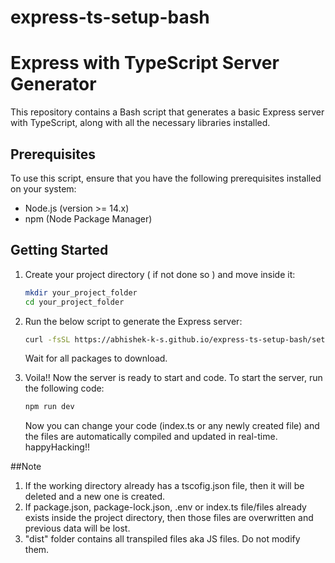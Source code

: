 # express-ts-setup-bash
# Express with TypeScript Server Generator

This repository contains a Bash script that generates a basic Express server with TypeScript, along with all the necessary libraries installed.

## Prerequisites

To use this script, ensure that you have the following prerequisites installed on your system:

- Node.js (version >= 14.x)
- npm (Node Package Manager)

## Getting Started

1. Create your project directory ( if not done so ) and move inside it:
   ```bash
   mkdir your_project_folder
   cd your_project_folder

2. Run the below script to generate the Express server:

   ```bash
   curl -fsSL https://abhishek-k-s.github.io/express-ts-setup-bash/setup.sh | sh
   ```
   Wait for all packages to download.

3. Voila!! Now the server is ready to start and code. To start the server, run the following code:

   ```bash
   npm run dev
   ```
   Now you can change your code (index.ts or any newly created file) and the files are automatically compiled and updated in real-time.
   happyHacking!!

##Note
1. If the working directory already has a tscofig.json file, then it will be deleted and a new one is created.
2. If package.json, package-lock.json, .env or index.ts file/files already exists inside the project directory, then those files are overwritten and previous data will be lost.
3. "dist" folder contains all transpiled files aka JS files. Do not modify them.